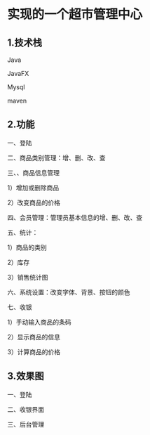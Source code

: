 # 实现的一个超市管理中心
## 1.技术栈
Java

JavaFX

Mysql

maven
## 2.功能
一、登陆

二、商品类别管理：增、删、改、查

三、、商品信息管理

1）增加或删除商品

2）改变商品的价格

四、会员管理：管理员基本信息的增、删、改、查

五、统计：

1）商品的类别

2）库存

3）销售统计图

六、系统设置：改变字体、背景、按钮的颜色

七、收银

1）手动输入商品的条码

2）显示商品的信息

3）计算商品的价格
## 3.效果图
一、登陆

二、收银界面

三、后台管理



